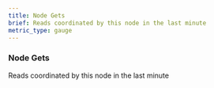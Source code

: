 ```yaml
---
title: Node Gets
brief: Reads coordinated by this node in the last minute
metric_type: gauge
---
```


### Node Gets

Reads coordinated by this node in the last minute
